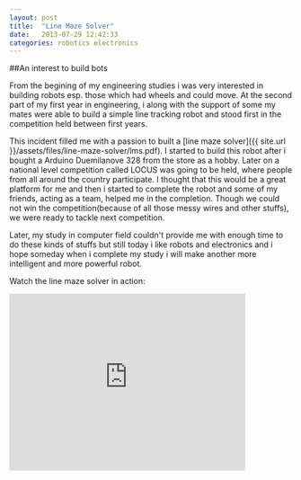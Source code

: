 ```yaml
---
layout: post
title:  "Line Maze Solver"
date:   2013-07-29 12:42:33
categories: robotics electronics
---
```


##An interest to build bots

From the begining of my engineering studies i was very interested in building robots esp. those which had wheels and could move. At the second part of my first year in engineering, i along with the support of some my mates were able to build a simple line tracking robot and stood first in the competition held between first years.

This incident filled me with a passion to built a [line maze solver]({{ site.url }}/assets/files/line-maze-solver/lms.pdf). I started to build this robot after i bought a Arduino Duemilanove 328 from the store as a hobby. Later on a national level competition called LOCUS was going to be held, where people from all around the country participate. I thought that this would be a great platform for me and then i started to complete the robot and some of my friends, acting as a team, helped me in the completion. Though we could not win the competition(because of all those messy wires and other stuffs), we were ready to tackle next competition.

Later, my study in computer field couldn't provide me with enough time to do these kinds of stuffs but still today i like robots and electronics and i hope someday when i complete my study i will make another more intelligent and more powerful robot.

Watch the line maze solver in action: 

<iframe allowfullscreen="" frameborder="0" height="315" src="http://www.youtube.com/embed/2lIKJ5meQ-g" width="420"></iframe>